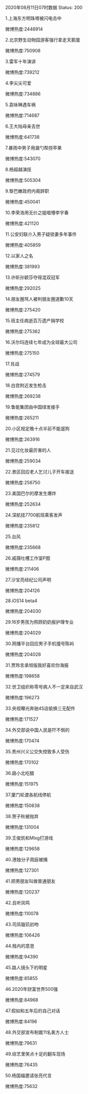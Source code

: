 2020年08月11日07时数据
Status: 200

1.上海东方明珠塔被闪电击中

微博热度:2446914

2.北京野生动物园游客强行拿走天鹅蛋

微博热度:750908

3.雷军十年演讲

微博热度:739212

4.李尖尖可爱

微博热度:734886

5.袁咏琳遇车祸

微博热度:714687

6.王大陆母亲去世

微博热度:641738

7.暴雨中男子用漏勺帮捞苹果

微博热度:543070

8.杨超越演技

微博热度:505304

9.黎巴嫩政府内阁辞职

微博热度:450041

10.李荣浩用无价之姐唱懵李宇春

微博热度:421120

11.公安妇联介入男子疑锁妻多年事件

微博热度:405859

12.以家人之名

微博热度:381993

13.许昕孙颖莎夺得混双冠军

微博热度:292025

14.朋友圈骂人被判朋友圈道歉10天

微博热度:275420

15.班主任病逝百万遗产捐学校

微博热度:275362

16.沃尔玛连续七年成为全球最大公司

微博热度:275150

17.肖战

微博热度:274579

18.白宫附近发生枪击

微博热度:269238

19.鲁能集团由中国绿发接手

微博热度:265211

20.小区规定晚十点半前不能遛狗

微博热度:263916

21.见过化妆最厉害的人

微博热度:259034

22.景区回应老人乞讨儿子开车接送

微博热度:256750

23.美国巴尔的摩发生爆炸

微博热度:252634

24.深航挂7700航班乘客发声

微博热度:235812

25.台风

微博热度:235668

26.戚薇吐槽工作室P图

微博热度:211406

27.沙宝亮经纪公司声明

微博热度:204126

28.iOS14 beta4

微博热度:204030

29.16岁男孩为照顾奶奶报护理专业

微博热度:204029

30.网播平台回应男子手机撞号陈屿

微博热度:204028

31.贾玲言承旭版我好喜欢你海报

微博热度:198658

32.世卫组织称零号病人不一定来自武汉

微博热度:196273

33.央视曝光奔驰4S店偷换三无配件

微博热度:171527

34.外交部说中国人民是吓不倒的

微博热度:170474

35.贵州兴义公交失控致多人受伤

微博热度:170102

36.路小北吃醋

微博热度:151975

37.厦门轮渡各航线停航

微博热度:150838

38.贺子秋被抛弃

微博热度:131004

39.王俊凯和Mlxg打游戏

微博热度:129658

40.港独分子周庭被捕

微博热度:127301

41.把男朋友叫做普通朋友

微博热度:120237

42.且听凤鸣

微博热度:110078

43.司凤璇玑初吻

微博热度:106426

44.贱内的意思

微博热度:94390

45.路人镜头下的明星

微博热度:85855

46.2020年财富世界500强

微博热度:84968

47.假如和五年后的自己对话

微博热度:84196

48.外交部宣布制裁11名美方人士

微博热度:79631

49.综艺里笑点十足的翻车现场

微博热度:76435

50.杨国福邀请张亮代言

微博热度:75632

